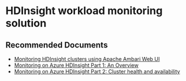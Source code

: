 <properties
    pageTitle="Managing Clusters: Apachi Amabari Web UI"
    description="TSG / How-to for know scenario"
    service="microsoft.hdinsight"
    resource="clusters"
    authors="ramakoni1"
    ms.author="ramakoni"
    displayOrder=""
    selfHelpType="Generic"
    supportTopicIds="32636456"
    resourceTags=""
    productPesIds="15078"
    cloudEnvironments="public, Fairfax"
    articleId="hdinsight-hdiworkloadmonitoring"
/>
#  HDInsight workload monitoring solution

## **Recommended Documents**

* [Monitoring HDInsight clusters using Apache Ambari Web UI](https://docs.microsoft.com/azure/hdinsight/hdinsight-hadoop-manage-ambari)
* [Monitoring on Azure HDInsight Part 1: An Overview](https://azure.microsoft.com/blog/monitoring-on-hdinsight-part-1-an-overview/)
* [Monitoring on Azure HDInsight Part 2: Cluster health and availability](https://azure.microsoft.com/blog/monitoring-on-azure-hdinsight-part-2-cluster-health-and-availability/)
